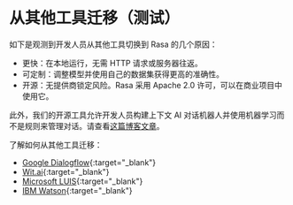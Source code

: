 # 从其他工具迁移（测试）

如下是观测到开发人员从其他工具切换到 Rasa 的几个原因：

- 更快：在本地运行，无需 HTTP 请求或服务器往返。
- 可定制：调整模型并使用自己的数据集获得更高的准确性。
- 开源：无提供商锁定风险。Rasa 采用 Apache 2.0 许可，可以在商业项目中使用它。

此外，我们的开源工具允许开发人员构建上下文 AI 对话机器人并使用机器学习而不是规则来管理对话。请查看[这篇博客文章](http://blog.rasa.com/a-new-approach-to-conversational-software/)。

了解如何从其他工具迁移：

- [Google Dialogflow](https://rasa.com/docs/rasa/migrate-from/google-dialogflow-to-rasa/){:target="_blank"}
- [Wit.ai](https://rasa.com/docs/rasa/migrate-from/facebook-wit-ai-to-rasa/){:target="_blank"}
- [Microsoft LUIS](https://rasa.com/docs/rasa/migrate-from/microsoft-luis-to-rasa/){:target="_blank"}
- [IBM Watson](https://rasa.com/docs/rasa/migrate-from/ibm-watson-to-rasa/){:target="_blank"}
